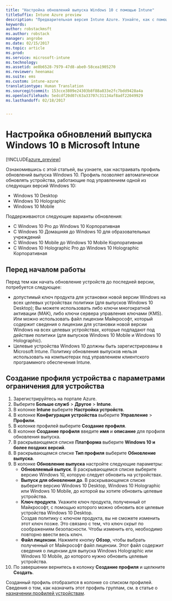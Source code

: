 ```yaml
---
title: "Настройка обновлений выпуска Windows 10 с помощью Intune"
titleSuffix: Intune Azure preview
description: "Предварительная версия Intune Azure. Узнайте, как с помощью Intune обновлять управляемые устройства Windows 10."
keywords: 
author: robstackmsft
ms.author: robstack
manager: angrobe
ms.date: 02/15/2017
ms.topic: article
ms.prod: 
ms.service: microsoft-intune
ms.technology: 
ms.assetid: ae8b6528-7979-47d8-abe0-58cea1905270
ms.reviewer: heenamac
ms.suite: ems
ms.custom: intune-azure
translationtype: Human Translation
ms.sourcegitcommit: 153cce3809e24303b8f88a833e2fc7bdd9428a4a
ms.openlocfilehash: 5edcdf20d07c63a33707c31134af8adf22049929
ms.lasthandoff: 02/18/2017


---
```


# <a name="how-to-configure-windows-10-edition-upgrades-in-microsoft-intune"></a>Настройка обновлений выпуска Windows 10 в Microsoft Intune

[!INCLUDE[azure_preview](../includes/azure_preview.md)]

Ознакомившись с этой статьей, вы узнаете, как настраивать профиль обновлений выпуска Windows 10. Профиль позволяет автоматически обновлять устройства, работающие под управлением одной из следующих версий Windows 10:

- Windows 10 Desktop
- Windows 10 Holographic
- Windows 10 Mobile

Поддерживаются следующие варианты обновления:

- С Windows 10 Pro до Windows 10 Корпоративная
- С Windows 10 Домашняя до Windows 10 для образовательных учреждений
- С Windows 10 Mobile до Windows 10 Mobile Корпоративная
- С Windows 10 Holographic Pro до Windows 10 Holographic Корпоративная

## <a name="before-you-start"></a>Перед началом работы
Перед тем как начать обновление устройств до последней версии, потребуется следующее:

- допустимый ключ продукта для установки новой версии Windows на всех целевых устройствах политики (для выпусков Windows 10 Desktop); Вы можете использовать либо ключи многократной активации (MAK), либо ключи сервера управления ключами (KMS). Или можно использовать файл лицензии Майкрософт, который содержит сведения о лицензии для установки новой версии Windows на всех целевых устройствах, которые подпадают под действие политики (для выпусков Windows 10 Mobile и Windows 10 Holographic).
- Целевые устройства Windows 10 должны быть зарегистрированы в Microsoft Intune. Политику обновления выпусков нельзя использовать на компьютерах под управлением клиентского программного обеспечения Intune.

## <a name="create-a-device-profile-containing-device-restriction-settings"></a>Создание профиля устройства с параметрами ограничения для устройства

1. Зарегистрируйтесь на портале Azure.
2. Выберите **Больше служб** > **Другое** > **Intune**.
3. В колонке **Intune** выберите **Настройка устройств**.
2. В колонке **Конфигурация устройства** выберите **Управление** > **Профили**.
3. В колонке профилей выберите **Создание профиля**.
4. В колонке **Создание профиля** введите **имя** и **описание** для профиля обновления выпуска.
5. В раскрывающемся списке **Платформа** выберите **Windows 10 и более поздних версий**.
6. В раскрывающемся списке **Тип профиля** выберите **Обновление выпуска**.
7. В колонке **Обновление выпуска** настройте следующие параметры:
    - **Обновляемый выпуск**. В раскрывающемся списке выберите версию Windows 10, которую следует обновить на устройствах.
    - **Выпуск для обновления до**. В раскрывающемся списке выберите версию Windows 10 Desktop, Windows 10 Holographic или Windows 10 Mobile, до которой вы хотите обновить целевые устройства.
    - **Ключ продукта**. Укажите ключ продукта, полученный от Майкрософт, с помощью которого можно обновить все целевые устройства Windows 10 Desktop.<br>Создав политику с ключом продукта, вы не сможете изменить этот ключ позже. Это связано с тем, что ключ скрыт по соображениям безопасности. Чтобы изменить его, необходимо повторно ввести весь ключ.
    - **Файл лицензии**. Нажмите кнопку **Обзор**, чтобы выбрать полученный от Майкрософт файл лицензии. Этот файл содержит сведения о лицензии для выпуска Windows Holographic или Windows 10 Mobile, до которого нужно обновить целевые устройства.
8. По завершении вернитесь в колонку **Создание профиля** и щелкните **Создать**.

Созданный профиль отобразится в колонке со списком профилей.
Сведения о том, как назначить этот профиль группам, см. в статье о [назначении профилей устройствам](how-to-assign-device-profiles.md).


